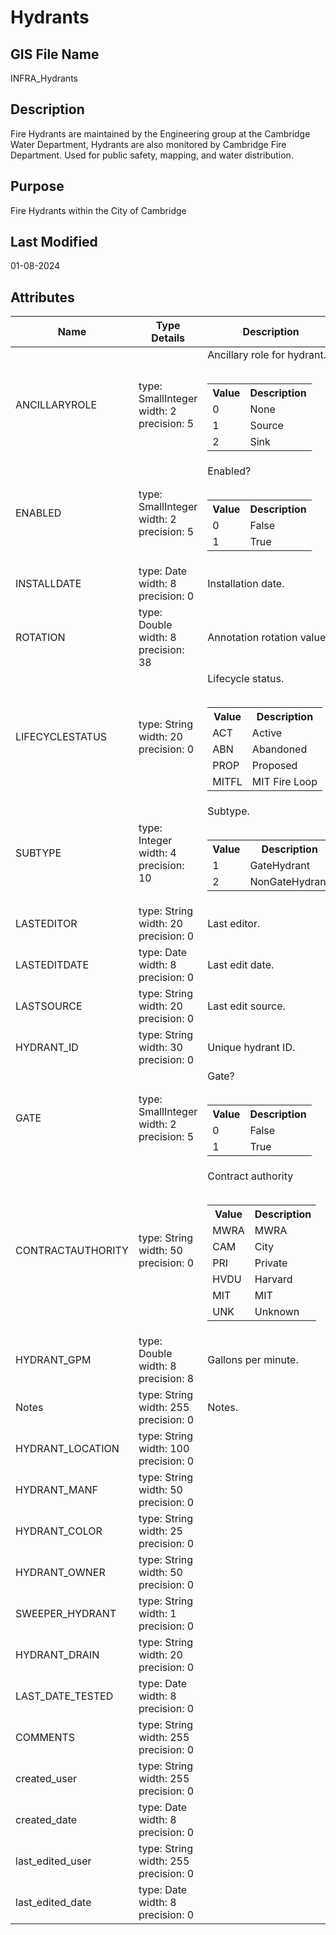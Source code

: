 # Hydrants
## GIS File Name
INFRA_Hydrants
## Description
<DIV STYLE="text-align:Left;"><DIV><DIV><P><SPAN>Fire Hydrants are maintained by the Engineering group at the Cambridge Water Department, Hydrants are also monitored by Cambridge Fire Department. Used for public safety, mapping, and water distribution.</SPAN></P></DIV></DIV></DIV>

## Purpose
Fire Hydrants within the City of Cambridge
## Last Modified
01-08-2024
## Attributes
|Name|Type Details|Description|
|----|------------|-----------|
|ANCILLARYROLE|type: SmallInteger<br/>width: 2<br/>precision: 5|Ancillary role for hydrant.<br/><br /><table><tr><th style="font-weight:bold;">Value</th><th style="font-weight:bold;">Description</th></tr><tr><td>0</td><td>None</td></tr><tr><td>1</td><td>Source</td></tr><tr><td>2</td><td>Sink</td></tr></table>|
|ENABLED|type: SmallInteger<br/>width: 2<br/>precision: 5|Enabled?<br/><br /><table><tr><th style="font-weight:bold;">Value</th><th style="font-weight:bold;">Description</th></tr><tr><td>0</td><td>False</td></tr><tr><td>1</td><td>True</td></tr></table>|
|INSTALLDATE|type: Date<br/>width: 8<br/>precision: 0|Installation date.|
|ROTATION|type: Double<br/>width: 8<br/>precision: 38|Annotation rotation value.|
|LIFECYCLESTATUS|type: String<br/>width: 20<br/>precision: 0|Lifecycle status.<br/><br /><table><tr><th style="font-weight:bold;">Value</th><th style="font-weight:bold;">Description</th></tr><tr><td>ACT</td><td>Active</td></tr><tr><td>ABN</td><td>Abandoned</td></tr><tr><td>PROP</td><td>Proposed</td></tr><tr><td>MITFL</td><td>MIT Fire Loop</td></tr></table>|
|SUBTYPE|type: Integer<br/>width: 4<br/>precision: 10|Subtype.<br/><br /><table><tr><th style="font-weight:bold;">Value</th><th style="font-weight:bold;">Description</th></tr><tr><td>1</td><td>GateHydrant</td></tr><tr><td>2</td><td>NonGateHydrant</td></tr></table>|
|LASTEDITOR|type: String<br/>width: 20<br/>precision: 0|Last editor.|
|LASTEDITDATE|type: Date<br/>width: 8<br/>precision: 0|Last edit date.|
|LASTSOURCE|type: String<br/>width: 20<br/>precision: 0|Last edit source.|
|HYDRANT_ID|type: String<br/>width: 30<br/>precision: 0|Unique hydrant ID.|
|GATE|type: SmallInteger<br/>width: 2<br/>precision: 5|Gate?<br/><br /><table><tr><th style="font-weight:bold;">Value</th><th style="font-weight:bold;">Description</th></tr><tr><td>0</td><td>False</td></tr><tr><td>1</td><td>True</td></tr></table>|
|CONTRACTAUTHORITY|type: String<br/>width: 50<br/>precision: 0|Contract authority<br/><br /><table><tr><th style="font-weight:bold;">Value</th><th style="font-weight:bold;">Description</th></tr><tr><td>MWRA</td><td>MWRA</td></tr><tr><td>CAM</td><td>City</td></tr><tr><td>PRI</td><td>Private</td></tr><tr><td>HVDU</td><td>Harvard</td></tr><tr><td>MIT</td><td>MIT</td></tr><tr><td>UNK</td><td>Unknown</td></tr></table>|
|HYDRANT_GPM|type: Double<br/>width: 8<br/>precision: 8|Gallons per minute.|
|Notes|type: String<br/>width: 255<br/>precision: 0|Notes.|
|HYDRANT_LOCATION|type: String<br/>width: 100<br/>precision: 0||
|HYDRANT_MANF|type: String<br/>width: 50<br/>precision: 0||
|HYDRANT_COLOR|type: String<br/>width: 25<br/>precision: 0||
|HYDRANT_OWNER|type: String<br/>width: 50<br/>precision: 0||
|SWEEPER_HYDRANT|type: String<br/>width: 1<br/>precision: 0||
|HYDRANT_DRAIN|type: String<br/>width: 20<br/>precision: 0||
|LAST_DATE_TESTED|type: Date<br/>width: 8<br/>precision: 0||
|COMMENTS|type: String<br/>width: 255<br/>precision: 0||
|created_user|type: String<br/>width: 255<br/>precision: 0||
|created_date|type: Date<br/>width: 8<br/>precision: 0||
|last_edited_user|type: String<br/>width: 255<br/>precision: 0||
|last_edited_date|type: Date<br/>width: 8<br/>precision: 0||
